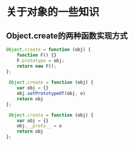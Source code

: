 # 关于对象的一些知识

## Object.create的两种函数实现方式

```js
Object.create = function (obj) {
    function F() {}
    F.prototype = obj;
    return new F();
};
  
 Object.create = function (obj) {
	var obj = {}
	obj.setPrototypeOf(obj, o)
	return obj
};

 Object.create = function (obj) {
	var obj = {}
	obj.__proto__ = o
	return obj
};
```



